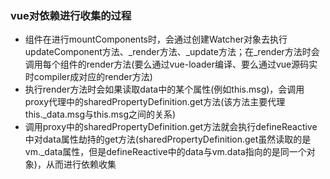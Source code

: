 ### vue对依赖进行收集的过程
* 组件在进行mountComponents时，会通过创建Watcher对象去执行updateComponent方法、_render方法、_update方法；在_render方法时会调用每个组件的render方法(要么通过vue-loader编译、要么通过vue源码实时compiler成对应的render方法)
* 执行render方法时会如果读取data中的某个属性(例如this.msg)，会调用proxy代理中的sharedPropertyDefinition.get方法(该方法主要代理this._data.msg与this.msg之间的关系)
* 调用proxy中的sharedPropertyDefinition.get方法就会执行defineReactive中对data属性劫持的get方法(sharedPropertyDefinition.get虽然读取的是vm._data属性，但是defineReactive中的data与vm.data指向的是同一个对象)，从而进行依赖收集